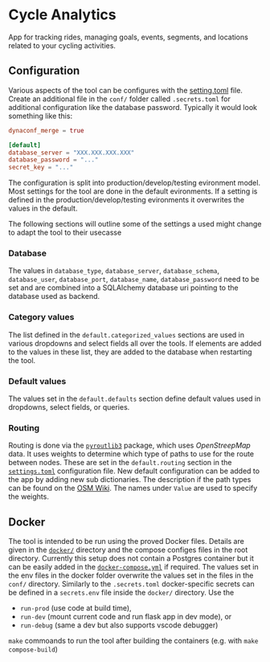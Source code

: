 # Cycle Analytics

App for tracking rides, managing goals, events, segments, and locations related to your cycling activities.

## Configuration

Various aspects of the tool can be configures with the [setting.toml](/conf/settings.toml) file. Create an additional file in the `conf/` folder called `.secrets.toml` for additional configuration like the database password.  Typically it would look something like this:

```toml
dynaconf_merge = true

[default]
database_server = "XXX.XXX.XXX.XXX"
database_password = "..."
secret_key = "..."
```

The configuration is split into production/develop/testing evironment model. Most settings for the tool are done in the default evironments. If a setting is defined in the production/develop/testing evironments it overwrites the values in the default.

The following sections will outline some of the settings a used might change to adapt the tool to their usecasse

### Database

The values in `database_type`, `database_server`, `database_schema`, `database_user`, `database_port`, `database_name`, `database_password` need to be set and are combined into a SQLAlchemy database uri pointing to the database used as backend.

### Category values

The list defined in the `default.categorized_values` sections are used in various dropdowns and select fields all over the tools. If elements are added to the values in these list, they are added to the database when restarting the tool.

### Default values

The values set in the `default.defaults` section define default values used in dropdowns, select fields, or queries.

### Routing

Routing is done via the [`pyroutlib3`](https://github.com/MKuranowski/pyroutelib3) package, which uses _OpenStreepMap_ data. It uses weights to determine which type of paths to use for the route between nodes. These are set in the `default.routing` section in the [`settings.toml`](conf/settings.toml) configuration file. New default configuration can be added to the app by adding new sub dictionaries. The description if the path types can be found on the [OSM Wiki](https://wiki.openstreetmap.org/wiki/Map_features#Highway). The names under `Value` are used to specify the weights.

## Docker

The tool is intended to be run using the proved Docker files. Details are given in the [`docker/`](docker/README.md) directory and the compose configes files in the root directory. Currently this setup does not contain a Postgres container but it can be easily added in the [`docker-compose.yml`](docker-compose.yml) if required. The values set in the env files in the docker folder overwrite the values set in the files in the `conf/` directory. Similarly to the `.secrets.toml` docker-specific secrets can be defined in a `secrets.env` file inside the `docker/` directory. Use the

- `run-prod` (use code at build time),
- `run-dev` (mount current code and run flask app in dev mode), or
- `run-debug` (same a dev but also supports vscode debugger)

`make` commoands to run the tool after building the containers (e.g. with `make compose-build`)
